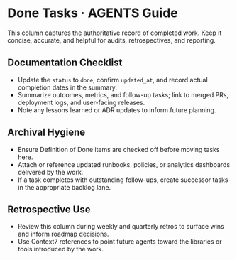 # Done Tasks · AGENTS Guide

This column captures the authoritative record of completed work. Keep it concise, accurate, and helpful for audits, retrospectives, and reporting.

## Documentation Checklist
- Update the `status` to `done`, confirm `updated_at`, and record actual completion dates in the summary.
- Summarize outcomes, metrics, and follow-up tasks; link to merged PRs, deployment logs, and user-facing releases.
- Note any lessons learned or ADR updates to inform future planning.

## Archival Hygiene
- Ensure Definition of Done items are checked off before moving tasks here.
- Attach or reference updated runbooks, policies, or analytics dashboards delivered by the work.
- If a task completes with outstanding follow-ups, create successor tasks in the appropriate backlog lane.

## Retrospective Use
- Review this column during weekly and quarterly retros to surface wins and inform roadmap decisions.
- Use Context7 references to point future agents toward the libraries or tools introduced by the work.
